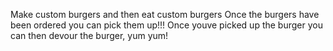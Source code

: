 Make custom burgers and then eat custom burgers
Once the burgers have been ordered you can pick them up!!!
Once youve picked up the burger you can then devour the burger, yum yum!